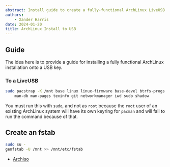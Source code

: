 ```yaml
---
abstract: Install guide to create a fully-functional ArchLinux LiveUSB.
authors:
    - Xander Harris
date: 2024-01-20
title: ArchLinux Install to USB
---
```


## Guide

The idea here is to provide a guide for installing a fully functional
ArchLinux installation onto a USB key.

### To a LiveUSB

```sh
sudo pacstrap -K /mnt base linux linux-firmware base-devel btrfs-progs vim \
    man-db man-pages texinfo git networkmanager iwd sudo shadow
```

You must run this with `sudo`, and not as `root` because the `root` user of
an existing ArchLinux system will have its own keyring for `pacman` and will
fail to run the command because of that.

## Create an fstab

```sh
sudo su -
genfstab -U /mnt >> /mnt/etc/fstab
```

- [Archiso](https://wiki.archlinux.org/title/Archiso)
